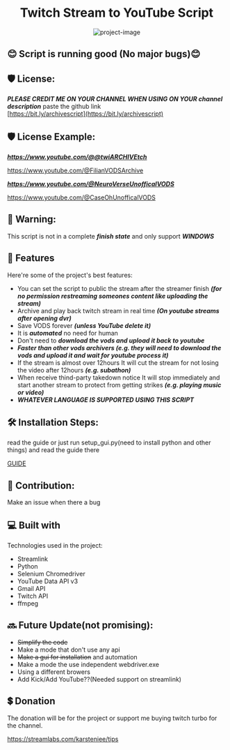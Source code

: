 <h1 align="center" id="title">Twitch Stream to YouTube Script</h1>

<p align="center"><img src="https://socialify.git.ci/karstenlee10/Twitch-and-BiliBili-Archive-to-Youtube-Script/image?font=Inter&amp;language=1&amp;logo=https%3A%2F%2Favatars.githubusercontent.com%2Fu%2F91263511%3Fv%3D4&amp;name=1&amp;owner=1&amp;pattern=Circuit+Board&amp;stargazers=1&amp;theme=Light" alt="project-image"></p>

<h2>😊 Script is running good (No major bugs)😊</h2>

<h2>🛡️ License:</h2>

***PLEASE CREDIT ME ON YOUR CHANNEL WHEN USING ON YOUR channel description*** paste the github link  
[https://bit.ly/archivescript](https://bit.ly/archivescript)

<h2>🛡️ License Example:</h2>

***https://www.youtube.com/@@twiARCHIVEtch***

https://www.youtube.com/@FilianVODSArchive

***https://www.youtube.com/@NeuroVerseUnofficalVODS***

https://www.youtube.com/@CaseOhUnofficalVODS

<h2>🚨 Warning:</h2>

This script is not in a complete ***finish state*** and only support ***WINDOWS***

<h2>🧐 Features</h2>

Here're some of the project's best features:

*   You can set the script to public the stream after the streamer finish ***(for no permission restreaming someones content like uploading the stream)***
*   Archive and play back twitch stream in real time ***(On youtube streams after opening dvr)***
*   Save VODS forever ***(unless YouTube delete it)***
*   It is ***automated*** no need for human
*   Don't need to ***download the vods and upload it back to youtube***
*   ***Faster than other vods archivers (e.g. they will need to download the vods and upload it and wait for youtube process it)***
*   If the stream is almost over 12hours It will cut the stream for not losing the video after 12hours ***(e.g. subathon)***
*   When receive thind-party takedown notice It will stop immediately and start another stream to protect from getting strikes ***(e.g. playing music or video)***
*   ***WHATEVER LANGUAGE IS SUPPORTED USING THIS SCRIPT***

<h2>🛠️ Installation Steps:</h2>

read the guide or just run setup_gui.py(need to install python and other things) and read the guide there

[GUIDE](readthisguide.md)

<h2>🍰 Contribution:</h2>

Make an issue when there a bug
  
<h2>💻 Built with</h2>

Technologies used in the project:

*   Streamlink
*   Python
*   Selenium Chromedriver
*   YouTube Data API v3
*   Gmail API
*   Twitch API
*   ffmpeg

<h2>🔜 Future Update(not promising):</h2> 

* 	~~Simplify the code~~
* Make a mode that don't use any api
* ~~Make a gui for installation~~ and automation
* Make a mode the use independent webdriver.exe
* Using a different browers
* Add Kick/Add YouTube??(Needed support on streamlink)

<h2>💲 Donation</h2>

The donation will be for the project or support me buying twitch turbo for the channel.

https://streamlabs.com/karsteniee/tips
